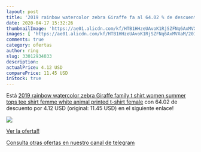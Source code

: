 ```yaml
---
layout: post
title: '2019 rainbow watercolor zebra Giraffe fa al 64.02 % de descuento'
date: 2020-04-17 15:32:26
thumbnailImage: 'https://ae01.alicdn.com/kf/HTB1HHzeUAvoK1RjSZFNq6AxMVXaM/2019-rainbow-watercolor-zebra-Giraffe-family-t-shirt-women-summer-tops-tee-shirt-femme-white-animal.jpg_350x350._SL200_.jpg'
images: [ 'https://ae01.alicdn.com/kf/HTB1HHzeUAvoK1RjSZFNq6AxMVXaM/2019-rainbow-watercolor-zebra-Giraffe-family-t-shirt-women-summer-tops-tee-shirt-femme-white-animal.jpg_350x350._SL200_.jpg' ]
comments: true
category: ofertas
author: ring
slug: 33012934033
description:
actualPrice: 4.12 USD
comparePrice: 11.45 USD
inStock: true
---
```


Está [2019 rainbow watercolor zebra Giraffe family t shirt women summer tops tee shirt femme white animal printed t-shirt female](https://www.amazon.com/dp/33012934033/?tag=redken08-20) con 64.02 de descuento por 4.12 USD (original: 11.45 USD) en el siguiente enlace!

[![](https://ae01.alicdn.com/kf/HTB1HHzeUAvoK1RjSZFNq6AxMVXaM/2019-rainbow-watercolor-zebra-Giraffe-family-t-shirt-women-summer-tops-tee-shirt-femme-white-animal.jpg_350x350._SL200_.jpg)](https://www.amazon.com/dp/33012934033/?tag=redken08-20)

[Ver la oferta!!](https://www.amazon.com/dp/33012934033/?tag=redken08-20)

[Consulta otras ofertas en nuestro canal de telegram](https://t.me/s/ofertas25)
